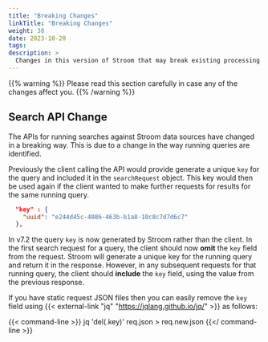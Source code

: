 ```yaml
---
title: "Breaking Changes"
linkTitle: "Breaking Changes"
weight: 30
date: 2023-10-20
tags: 
description: >
  Changes in this version of Stroom that may break existing processing or ways of working.
---
```


{{% warning %}}
Please read this section carefully in case any of the changes affect you.
{{% /warning %}}

## Search API Change

The APIs for running searches against Stroom data sources have changed in a breaking way.
This is due to a change in the way running queries are identified.

Previously the client calling the API would provide generate a unique `key` for the query and included it in the `searchRequest` object.
This key would then be used again if the client wanted to make further requests for results for the same running query.

```json
  "key" : {
    "uuid": "e244d45c-4086-463b-b1a8-10c8c7d7d6c7"
  },
```

In v7.2 the query `key` is now generated by Stroom rather than the client.
In the first search request for a query, the client should now **omit** the `key` field from the request.
Stroom will generate a unique key for the running query and return it in the response.
However, in any subsequent requests for that running query, the client should **include** the `key` field, using the value from the previous response.

If you have static request JSON files then you can easily remove the `key` field using {{< external-link "jq" "https://jqlang.github.io/jq/" >}} as follows:

{{< command-line >}}
jq 'del(.key)' req.json > req.new.json
{{</ command-line >}}
